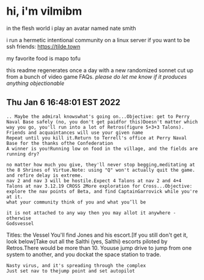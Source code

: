 # hi, i'm vilmibm

in the flesh world i play an avatar named nate smith

i run a hermetic intentional community on a linux server if you want to be ssh friends: https://tilde.town

my favorite food is mapo tofu

this readme regenerates once a day with a new randomized sonnet cut up from a bunch of video game FAQs.
_please do let me know if it produces anything objectionable_

## Thu Jan  6 16:48:01 EST 2022

    .. Maybe the admiral knowswhat's going on...Objective: get to Perry Naval Base safely (no, you don't get paidfor this)Doesn't matter which way you go, you'll run into a lot of Retros(figure 5+3+3 Talons).
    Friends and acquaintances will use your given name
    Repeat until you kill it.Return to Terrell's office at Perry Naval Base for the thanks ofthe Confederation
    A winner is you!Running low on food in the village, and the fields are running dry?
    
    no matter how much you give, they'll never stop begging,meditating at the 8 Shrines of Virtue.Note: using "Q" won't actually quit the game.
    and refire delay is extreme.
    nav 2 and nav 3 will be hostile.Expect 4 Talons at nav 2 and 4+4 Talons at nav 3.12.19 CROSS 2More exploration for Cross...Objective: explore the nav points of Beta, and find CaptainGarrovick while you're at it.
    what your community think of you and what you’ll be
    
    it is not attached to any way then you may allot it anywhere - otherwise
    Godsvessel Titles: the Vessel
    You'll find Jones and his escort.[If you still don't get it, look below]Take out all the Salthi (yes, Salthi) escorts piloted by Retros.There would be more than 10.
    Youuse jump drive to jump from one system to another, and you dockat the space station to trade.
    
    Nasty virus, and it's spreading through the complex
    Just set nav to thejump point and set autopilot
